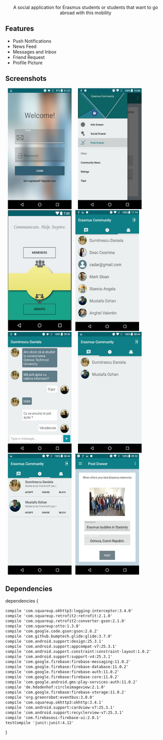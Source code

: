 <p align="center">A social application for Erasmus students or students that want to go abroad with this mobility</p>

## Features 

- Push Notifications
- News Feed
- Messages and Inbox
- Friend Request
- Profile Picture 

## Screenshots

<img src="https://github.com/Oana1234/ErasmusCom2/blob/master/p1.jpg" width="200px" height="380px" hspace="8" />        <img src="https://github.com/Oana1234/ErasmusCom2/blob/master/p2.jpg"  width="200px" height="380px" hspace="8" />        <img src="https://github.com/Oana1234/ErasmusCom2/blob/master/p3.jpg" width="200px" height="380px" hspace="8" />        <img src="https://github.com/Oana1234/ErasmusCom2/blob/master/p4.jpg" width="200px" height="380px" />     
<img src="https://github.com/Oana1234/ErasmusCom2/blob/master/p6.jpg" width="200px" height="380px" hspace="8"/>        <img src="https://github.com/Oana1234/ErasmusCom2/blob/master/p5.jpg" width="200px" height="380px" hspace="8"/>        <img src="https://github.com/Oana1234/ErasmusCom2/blob/master/p7.jpg" width="200px" height="380px" hspace="8"/>        <img src="https://github.com/Oana1234/ErasmusCom2/blob/master/p8.jpg" width="200px" height="380px"/>


## Dependencies

dependencies {

    compile 'com.squareup.okhttp3:logging-interceptor:3.4.0'
    compile 'com.squareup.retrofit2:retrofit:2.1.0'
    compile 'com.squareup.retrofit2:converter-gson:2.1.0'
    compile 'com.squareup:otto:1.3.8'
    compile 'com.google.code.gson:gson:2.6.2'
    compile 'com.github.bumptech.glide:glide:3.7.0'
    compile 'com.android.support:design:25.3.1'
    compile 'com.android.support:appcompat-v7:25.3.1'
    compile 'com.android.support.constraint:constraint-layout:1.0.2'
    compile 'com.android.support:support-v4:25.3.1'
    compile 'com.google.firebase:firebase-messaging:11.0.2'
    compile 'com.google.firebase:firebase-database:11.0.2'
    compile 'com.google.firebase:firebase-auth:11.0.2'
    compile 'com.google.firebase:firebase-core:11.0.2'
    compile 'com.google.android.gms:play-services-auth:11.0.2'
    compile 'de.hdodenhof:circleimageview:2.1.0'
    compile 'com.google.firebase:firebase-storage:11.0.2'
    compile 'org.greenrobot:eventbus:3.0.0'
    compile 'com.squareup.okhttp3:okhttp:3.4.1'
    compile 'com.android.support:cardview-v7:25.3.1'
    compile 'com.android.support:recyclerview-v7:25.3.1'
    compile 'com.firebaseui:firebase-ui:2.0.1'
    testCompile 'junit:junit:4.12'
}
